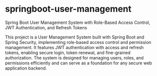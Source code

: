 # springboot-user-management
Spring Boot User Management System with Role-Based Access Control, JWT Authentication, and Refresh Tokens

This project is a User Management System built with Spring Boot and Spring Security, implementing role-based access control and permission management. It features JWT authentication with access and refresh tokens, enabling secure login, token renewal, and fine-grained authorization. The system is designed for managing users, roles, and permissions efficiently and can serve as a foundation for any secure web application backend.
